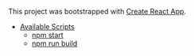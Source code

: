This project was bootstrapped with [Create React App](https://github.com/facebookincubator/create-react-app).

- [Available Scripts](#available-scripts)
  - [npm start](#npm-start)
  - [npm run build](#npm-run-build)
